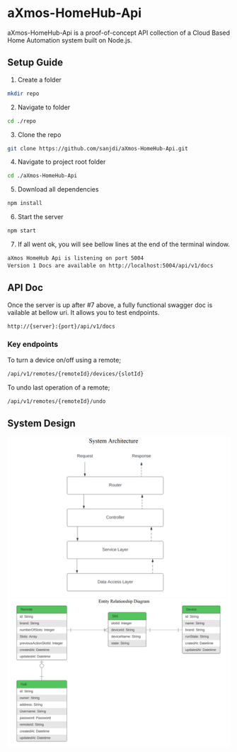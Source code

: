 # aXmos-HomeHub-Api
aXmos-HomeHub-Api is a proof-of-concept API collection of a Cloud Based Home Automation system built on Node.js. 

## Setup Guide
1. Create a folder
```sh
mkdir repo
```
2. Navigate to folder
```sh
cd ./repo
```
3. Clone the repo
```sh
git clone https://github.com/sanjdi/aXmos-HomeHub-Api.git
```
4. Navigate to project root folder
```sh
cd ./aXmos-HomeHub-Api
```
5. Download all dependencies
```sh
npm install
```
6. Start the server
```sh
npm start
```
7. If all went ok, you will see bellow lines at the end of the terminal window.
```sh
aXmos HomeHub Api is listening on port 5004
Version 1 Docs are available on http://localhost:5004/api/v1/docs
```
## API Doc
Once the server is up after #7 above, a fully functional swagger doc is vailable at bellow uri. It allows you to test endpoints.
```sh
http://{server}:{port}/api/v1/docs
```

### Key endpoints
To turn a device on/off using a remote;
```sh
/api/v1/remotes/{remoteId}/devices/{slotId}
```
To undo last operation of a remote;
```sh
/api/v1/remotes/{remoteId}/undo
```

## System Design
![SA](src/docs/SA.png)
![ERD](src/docs/ERD.png)
